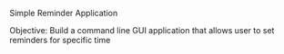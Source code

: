 Simple Reminder Application

Objective:
Build a command line GUI application that allows user to set reminders for specific time 

